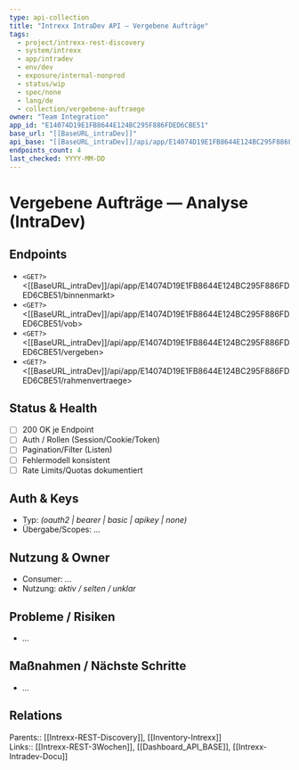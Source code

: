 ```yaml
---
type: api-collection
title: "Intrexx IntraDev API — Vergebene Aufträge"
tags:
  - project/intrexx-rest-discovery
  - system/intrexx
  - app/intradev
  - env/dev
  - exposure/internal-nonprod
  - status/wip
  - spec/none
  - lang/de
  - collection/vergebene-auftraege
owner: "Team Integration"
app_id: "E14074D19E1FB8644E124BC295F886FDED6CBE51"
base_url: "[[BaseURL_intraDev]]"
api_base: "[[BaseURL_intraDev]]/api/app/E14074D19E1FB8644E124BC295F886FDED6CBE51"
endpoints_count: 4
last_checked: YYYY-MM-DD
---
```


# Vergebene Aufträge — Analyse (IntraDev)

## Endpoints
- `<GET?>` <[[BaseURL_intraDev]]/api/app/E14074D19E1FB8644E124BC295F886FDED6CBE51/binnenmarkt>
- `<GET?>` <[[BaseURL_intraDev]]/api/app/E14074D19E1FB8644E124BC295F886FDED6CBE51/vob>
- `<GET?>` <[[BaseURL_intraDev]]/api/app/E14074D19E1FB8644E124BC295F886FDED6CBE51/vergeben>
- `<GET?>` <[[BaseURL_intraDev]]/api/app/E14074D19E1FB8644E124BC295F886FDED6CBE51/rahmenvertraege>

## Status & Health
- [ ] 200 OK je Endpoint
- [ ] Auth / Rollen (Session/Cookie/Token)
- [ ] Pagination/Filter (Listen)
- [ ] Fehlermodell konsistent
- [ ] Rate Limits/Quotas dokumentiert

## Auth & Keys
- Typ: _(oauth2 | bearer | basic | apikey | none)_  
- Übergabe/Scopes: _…_

## Nutzung & Owner
- Consumer: _…_  
- Nutzung: _aktiv / selten / unklar_

## Probleme / Risiken
- _…_

## Maßnahmen / Nächste Schritte
- _…_

## Relations
Parents:: [[Intrexx-REST-Discovery]], [[Inventory-Intrexx]]  
Links:: [[Intrexx-REST-3Wochen]], [[Dashboard_API_BASE]], [[Intrexx-Intradev-Docu]]
